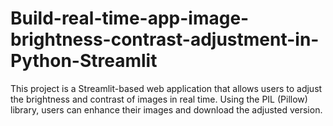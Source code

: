 # Build-real-time-app-image-brightness-contrast-adjustment-in-Python-Streamlit
This project is a Streamlit-based web application that allows users to adjust the brightness and contrast of images in real time. Using the PIL (Pillow) library, users can enhance their images and download the adjusted version.
